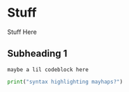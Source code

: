 # Stuff

Stuff Here

## Subheading 1

```
maybe a lil codeblock here
```
```py
print("syntax highlighting mayhaps?")
```